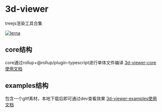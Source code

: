 # 3d-viewer
treejs渲染工具合集

[![lerna](https://img.shields.io/badge/maintained%20with-lerna-cc00ff.svg)](https://lerna.js.org/)

## core结构
core通过rollup+@rollup/plugin-typescript进行单体文件编译
[3d-viewer-core使用文档](packages/core/README.md)

## examples结构
包含一个gltf素材，本地下载后即可通过dev查看效果
[3d-viewer-examples使用文档](packages/examples/README.md)
